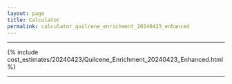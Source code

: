 ```yaml
---
layout: page
title: Calculator
permalink: calculator_quilcene_enrichment_20240423_enhanced
---
```


___

{% include cost_estimates/20240423/Quilcene_Enrichment_20240423_Enhanced.html %}

___

